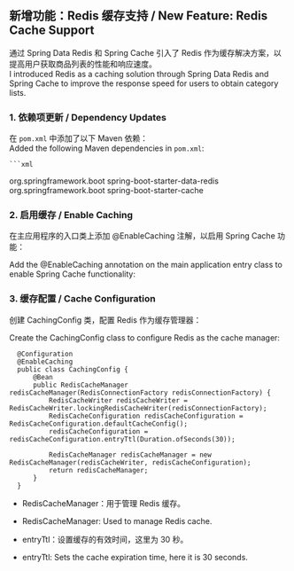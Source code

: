 ## 新增功能：Redis 缓存支持 / New Feature: Redis Cache Support

通过 Spring Data Redis 和 Spring Cache 引入了 Redis 作为缓存解决方案，以提高用户获取商品列表的性能和响应速度。  
I introduced Redis as a caching solution through Spring Data Redis and Spring Cache to improve the response speed for users to obtain category lists.

### 1. 依赖项更新 / Dependency Updates

在 `pom.xml` 中添加了以下 Maven 依赖：  
Added the following Maven dependencies in `pom.xml`:

    ```xml
<dependency>
    <groupId>org.springframework.boot</groupId>
    <artifactId>spring-boot-starter-data-redis</artifactId>
</dependency>

<dependency>
    <groupId>org.springframework.boot</groupId>
    <artifactId>spring-boot-starter-cache</artifactId>
</dependency>

### 2. 启用缓存 / Enable Caching
在主应用程序的入口类上添加 @EnableCaching 注解，以启用 Spring Cache 功能：

Add the @EnableCaching annotation on the main application entry class to enable Spring Cache functionality:

### 3. 缓存配置 / Cache Configuration
创建 CachingConfig 类，配置 Redis 作为缓存管理器：

Create the CachingConfig class to configure Redis as the cache manager:

      @Configuration
      @EnableCaching
      public class CachingConfig {
          @Bean
          public RedisCacheManager redisCacheManager(RedisConnectionFactory redisConnectionFactory) {
              RedisCacheWriter redisCacheWriter = RedisCacheWriter.lockingRedisCacheWriter(redisConnectionFactory);
              RedisCacheConfiguration redisCacheConfiguration = RedisCacheConfiguration.defaultCacheConfig();
              redisCacheConfiguration = redisCacheConfiguration.entryTtl(Duration.ofSeconds(30));
      
              RedisCacheManager redisCacheManager = new RedisCacheManager(redisCacheWriter, redisCacheConfiguration);
              return redisCacheManager;
          }
      }

* RedisCacheManager：用于管理 Redis 缓存。

* RedisCacheManager: Used to manage Redis cache.

* entryTtl：设置缓存的有效时间，这里为 30 秒。

* entryTtl: Sets the cache expiration time, here it is 30 seconds.

